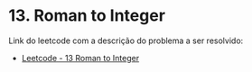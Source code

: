 # 13. Roman to Integer


Link do leetcode com a descrição do problema a ser resolvido:<br>
* [Leetcode - 13 Roman to Integer](https://leetcode.com/problems/roman-to-integer/description/)